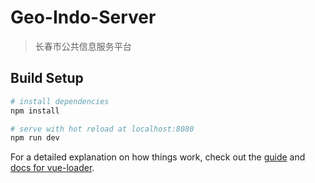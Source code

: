 # Geo-Indo-Server

> 长春市公共信息服务平台

## Build Setup

``` bash
# install dependencies
npm install

# serve with hot reload at localhost:8080
npm run dev

```
For a detailed explanation on how things work, check out the [guide](http://vuejs-templates.github.io/webpack/) and [docs for vue-loader](http://vuejs.github.io/vue-loader).
